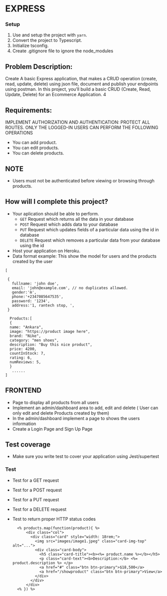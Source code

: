 # EXPRESS

### Setup

1. Use and setup the project with `yarn`.
2. Convert the project to Typescript.
3. Initialize tsconfig.
4. Create .gitignore file to ignore the node_modules
## Problem Description:

Create A basic Express application, that makes a CRUD operation (create, read, update, delete) using  json file, document and publish your endpoints using postman.
In this project, you’ll build a basic CRUD (Create, Read, Update, Delete) for an Ecommerce Application.
4
## Requirements:

IMPLEMENT AUTHORIZATION AND AUTHENTICATION: PROTECT ALL ROUTES. ONLY THE LOGGED-IN USERS CAN PERFORM THE FOLLOWING OPERATIONS

- You can add product.
- You can edit products.
- You can delete products.

## NOTE
 - Users must not be authenticated before viewing or browsing through products.

## How will I complete this project?

- Your aplication should be able to perform.
  - `GET` Request which returns all the data in your database
  - `POST` Request which adds data to your database
  - `PUT` Request which updates fields of a particular data using the id in database
  - `DELETE` Request which removes a particular data from your database using the id
- Host your application on Heroku.
- Data format example: This show the model for users and the products created by the user

```
[

 {
   fullname: 'john doe',
   email: 'john@example.com', // no duplicates allowed.
   gender:'m',
   phone:'+2347085647535',
   password: '1234',
   address:'1, rantech stop, ',
 }
 
  Products:[
  {
  name: "Ankara",
  image: "https://product image here",
  brand: "Nike",
  category: "men shoes",
  description: "Buy this nice product",
  price: 4200,
  countInStock: 7,
  rating: 6,
  numReviews: 5,
  }
   ......
]
```

## FRONTEND

- Page to display all products from all users
- Implement an admin/dashboard area to add, edit and delete ( User can only edit and delete Products created by them)
- In the admin/dashboard implement a page to shows the users information
- Create a Login Page and Sign Up Page

## Test coverage

- Make sure you write test to cover your application using Jest/supertest

### Test

- Test for a GET request
- Test for a POST request
- Test for a PUT request
- Test for a DELETE request
- Test to return proper HTTP status codes


        <% products.map(function(product){ %>
            <div class="col">
              <div class="card" style="width: 18rem;">
                <img src="images/image1.jpeg" class="card-img-top" alt="...">
                <div class="card-body">
                  <h5 class="card-title"><b><%= product.name %></b></h5>
                  <p class="card-text"><b>Description:</b> <%= product.description %> </p>
                  <a href="#" class="btn btn-primary">$18,500</a>
                  <a href="/showproduct" class="btn btn-primary">View</a>
                </div>
              </div>
            </div>
        <% }) %>
